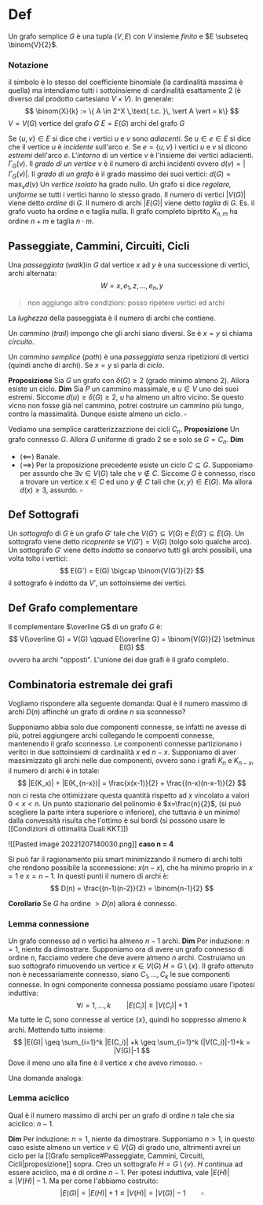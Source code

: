 # Def
Un grafo semplice $G$ è una tupla $(V,E)$ con $V$ insieme *finito* e $E \subseteq \binom{V}{2}$.


### Notazione
il simbolo è lo stesso del coefficiente binomiale (la cardinalità massima è quella) ma intendiamo tutti i sottoinsieme di cardinalità esattamente 2 (è diverso dal prodotto cartesiano $V\times V$). In generale:
$$
\binom{X}{k} := \{ A \in 2^X \,\text{ t.c. }\, \vert A \vert = k\}
$$
$V = V(G)$ vertice del grafo $G$
$E = E(G)$ archi del grafo $G$

Se $\{u,v\} \in E$ si dice che i vertici $u$ e $v$ sono *adiacenti*.
Se $u \in e \in E$ si dice che il vertice $u$ è *incidente* sull'arco $e$.
Se $e = \{u,v\}$ i vertici $u$ e $v$ si dicono *estremi* dell'arco $e$.
L'*intorno* di un vertice $v$ è l'insieme dei vertici adiacienti. $\Gamma_G(v)$.
Il *grado di un vertice* $v$ è il numero di archi incidenti ovvero $d(v) = \vert \Gamma_G(v)\vert$.
Il *grado di un grafo* è il grado massimo dei suoi vertici: $d(G) = \max_v d(v)$
Un *vertice isolato* ha grado nullo.
Un grafo si dice *regolare, uniforme* se tutti i vertici hanno lo stesso grado.
Il numero di vertici $\vert V(G)\vert$ viene detto *ordine* di $G$.
Il numero di archi $\vert E(G)\vert$ viene detto *taglia* di $G$.
Es. il grafo vuoto ha ordine $n$ e taglia nulla.
Il grafo completo biprtito $K_{n,m}$ ha ordine $n+m$ e taglia $n\cdot m$.

## Passeggiate, Cammini, Circuiti, Cicli
Una *passeggiata* (*walk*)in $G$ dal vertice $x$ ad $y$ è una successione di vertici, archi alternata:
$$
W = x,e_1,z,\dots, e_n, y 
$$
> non aggiungo altre condizioni: posso ripetere vertici ed archi

La *lughezza* della passeggiata è il numero di archi che contiene.

Un *cammino* (*trail*) impongo che gli archi siano diversi. Se è $x=y$ si chiama *circuito*.

Un *cammino semplice* (*path*) è una *passeggiata* senza ripetizioni di vertici (quindi anche di archi). Se $x=y$ si parla di *ciclo*.

**Proposizione** Sia $G$ un grafo con $\delta(G)\geq 2$ (grado minimo almeno $2$). Allora esiste un ciclo.
**Dim** Sia $P$ un cammino massimale, e $u\in V$ uno dei suoi estremi. Siccome $d(u) \geq \delta(G) \geq 2$,  $u$ ha almeno un altro vicino. Se questo vicno non fosse già nel cammino, potrei costruire un cammino più lungo, contro la massimalità. Dunque esiste almeno un ciclo. $\square$

Vediamo una semplice caratterizzazzione dei cicli $C_n$.
**Proposizione** Un grafo connesso $G$. Allora $G$ uniforme di grado $2$ se e solo se $G=C_n$.
**Dim** 
- ($\impliedby$) Banale.
- $(\implies)$ Per la proposizione precedente esiste un ciclo $C \subseteq G$. Supponiamo per assurdo che $\exists v \in V(G)$ tale che $v \notin C$. Siccome $G$ è connesso, risco a trovare un vertice $x \in C$ ed uno $y \notin C$ tali che $\{x,y\} \in E(G)$. Ma allora $d(x) \geq 3$, assurdo. $\square$

## Def Sottografi
Un *sottografo* di $G$ è un grafo $G'$ tale che $V(G') \subseteq V(G)$ e $E(G') \subseteq E(G)$.
Un sottografo viene detto *ricoprente* se $V(G') = V(G)$ (tolgo solo qualche arco).
Un sottografo $G'$ viene detto *indotto* se conservo tutti gli archi possibili, una volta tolto i vertici:
$$
E(G') = E(G) \bigcap \binom{V(G')}{2}
$$
il sottografo è indotto da $V'$, un sottoinsieme dei vertici.

## Def Grafo complementare
Il complementare $\overline G$ di un grafo $G$ è:
$$
V(\overline G) = V(G) \qquad E(\overline G) = \binom{V(G)}{2} \setminus E(G)
$$
ovvero ha archi "opposti". L'unione dei due grafi è il grafo completo.


## Combinatoria estremale dei grafi

Vogliamo rispondere alla seguente domanda:
Qual è il numero massimo di archi $D(n)$ affinchè un grafo di ordine $n$ sia sconnesso?

Supponiamo abbia solo due componenti connesse, se infatti ne avesse di più, potrei aggiungere archi  collegando le compoenti connesse, mantenendo il grafo sconnesso. Le componenti connesse partizionano i veritci in due sottoinsiemi di cardinalità $x$ ed $n-x$. Supponiamo di aver massimizzato gli archi nelle due componenti, ovvero sono i grafi $K_n$ e $K_{n-x}$, il numero di archi è in totale:
$$
|E(K_x)| + |E(K_{n-x})| = \frac{x(x-1)}{2} + \frac{(n-x)(n-x-1)}{2}
$$
non ci resta che ottimizzare questa quantità rispetto ad $x$ vincolato a valori $0<x<n$.
Un punto stazionario del polinomio è $x=\frac{n}{2}$, (si può scegliere la parte intera superiore o inferiore), che tuttavia è un minimo! dalla convessità risulta che l'ottimo è sui bordi (si possono usare le [[Condizioni di ottimalità Duali KKT]])

![[Pasted image 20221207140030.png]]
**caso n = 4**

Si può far il ragionamento più smart minimizzando il numero di archi tolti che rendono possibile la sconnessione: $x(n-x)$, che ha minimo proprio in $x=1$ e $x=n-1$. In questi punti il numero di archi è:
$$
D(n) = \frac{(n-1)(n-2)}{2} = \binom{n-1}{2}
$$

**Corollario**
Se $G$ ha ordine  $> D(n)$ allora è connesso.

### Lemma connessione
  Un grafo connesso ad $n$ vertici ha almeno $n-1$ archi.
**Dim**
Per induzione:
$n=1$, niente da dimostrare. 
Supponiamo ora di avere un grafo connesso di ordine $n$, facciamo vedere che deve avere almeno $n$ archi. Costruiamo un suo sottografo rimuovendo un vertice $x \in V(G)$ $H = G \setminus \{x\}$. Il grafo ottenuto non è necessariamente connesso, siano $C_1,\dots,C_k$ le sue componenti connesse. In ogni componente connessa possiamo possiamo usare l'ipotesi induttiva:
$$
\forall i = 1,\dots,k \qquad |E(C_i)| \geq |V(C_i)|+1
$$
Ma tutte le $C_i$ sono connesse al vertice $\{x\}$, quindi ho soppresso almeno $k$ archi. Mettendo tutto insieme:
$$
|E(G)| \geq \sum_{i=1}^k |E(C_i)| +k \geq \sum_{i=1}^k (|V(C_i)|-1)+k = |V(G)|-1
$$
Dove il meno uno alla fine è il vertice $x$ che avevo rimosso. $\square$

Una domanda analoga: 
### Lemma aciclico
Qual è il numero massimo di archi per un grafo di ordine $n$ tale che sia aciclico: $n-1$.

**Dim** Per induzione:
$n=1$, niente da dimostrare.
Supponiamo $n>1$, in questo caso esiste almeno un vertice $v \in V(G)$ di grado uno, altrimenti avrei un ciclo per la [[Grafo semplice#Passeggiate, Cammini, Circuiti, Cicli|proposizione]] sopra. Creo un sottografo $H = G \setminus \{v\}$. $H$ continua ad essere aciclico, ma è di ordine $n-1$. Per ipotesi induttiva, vale $|E(H)| \leq |V(H)|-1$. Ma per come l'abbiamo costruito:
$$
|E(G)| = |E(H)|+1 \leq |V(H)| = |V(G)| - 1 \qquad \square
$$







